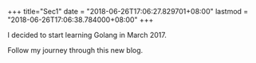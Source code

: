 +++
title="Sec1"
date = "2018-06-26T17:06:27.829701+08:00"
lastmod = "2018-06-26T17:06:38.784000+08:00"
+++

I decided to start learning Golang in March 2017.

Follow my journey through this new blog.
